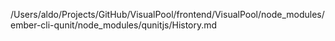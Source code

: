 /Users/aldo/Projects/GitHub/VisualPool/frontend/VisualPool/node_modules/ember-cli-qunit/node_modules/qunitjs/History.md